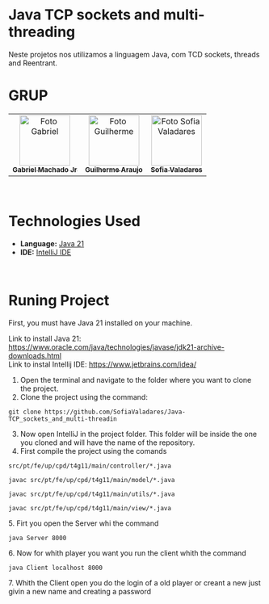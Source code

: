 # Java TCP sockets and multi-threading
Neste projetos nos utilizamos a linguagem Java, com TCD sockets, threads and Reentrant.

 # GRUP
<table>
  <tr>
    <td align="center">
      <a href="https://github.com/gabrieltmjr">
        <img src="https://avatars.githubusercontent.com/u/73040950?v=4" width="100px;" alt="Foto Gabriel"/><br>
        <sub>
          <b>Gabriel Machado Jr</b>
        </sub>
      </a>
    </td>
    <td align="center">
      <a href="https://github.com/guiga-sa">
        <img src="https://avatars.githubusercontent.com/u/123979639?v=4" width="100px;" alt="Foto Guilherme"/><br>
        <sub>
          <b>Guilherme Araujo</b>
        </sub>
      </a>
    </td>
    <td align="center">
      <a href="https://github.com/SofiaValadares">
        <img src="https://avatars.githubusercontent.com/u/113111708?v=4" width="100px;" alt="Foto Sofia Valadares"/><br>
        <sub>
          <b>Sofia Valadares</b>
        </sub>
      </a>
    </td>
  </tr>
</table>
<br>

# Technologies Used

- **Language:** [Java 21](https://www.oracle.com/java/technologies/javase/jdk21-archive-downloads.html)
- **IDE:** [IntelliJ IDE](https://www.jetbrains.com/idea/)

<br>

# Runing Project
First, you must have Java 21 installed on your machine.

Link to install Java 21: https://www.oracle.com/java/technologies/javase/jdk21-archive-downloads.html <br>
Link to instal Intellij IDE: https://www.jetbrains.com/idea/ <br>

1. Open the terminal and navigate to the folder where you want to clone the project.
2. Clone the project using the command:
<dt> 

    git clone https://github.com/SofiaValadares/Java-TCP_sockets_and_multi-threadin

</dt>

3. Now open IntelliJ in the project folder. This folder will be inside the one you cloned and will have the name of the repository.
4. First compile the project using the comands
<dt>
 
    src/pt/fe/up/cpd/t4g11/main/controller/*.java
    
</dt>

    javac src/pt/fe/up/cpd/t4g11/main/model/*.java  
    
<dt>
 
    javac src/pt/fe/up/cpd/t4g11/main/utils/*.java
    
</dt>
<dt>
 
    javac src/pt/fe/up/cpd/t4g11/main/view/*.java 
    
</dt>
5. Firt you open the Server whi the command
<dt>
 
    java Server 8000 
   
</dt>
6. Now for whith player you want you run the client whith the command
<dt>
 
    java Client localhost 8000
   
</dt>
7. Whith the Client open you do the login of a old player or creant a new just givin a new name and creating a password



